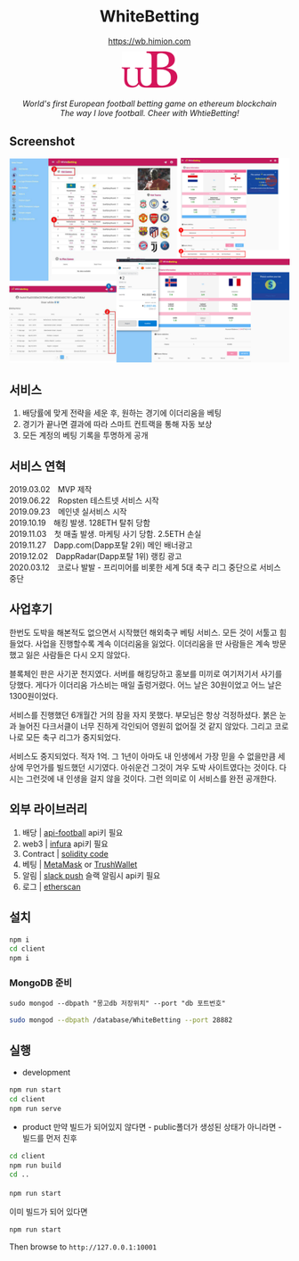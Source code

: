<h1 align="center"> WhiteBetting </h1>

<div align="center">
  <a href='https://wb.himion.com/'>https://wb.himion.com</a>
  <div> <img src='./client/public/favicon.svg' width='100' style='margin-top:10px;'></img> </div>
  <br/>
  <em> World's first European football betting game on ethereum blockchain </em>
  <br />
  <em> The way I love football. Cheer with WhtieBetting! </em>
</div>

## Screenshot
![whitebetting_screenshot](./client/public/wb_marketing.jpg)
## 서비스
1. 배당률에 맞게 전략을 세운 후, 원하는 경기에 이더리움을 베팅
1. 경기가 끝나면 결과에 따라 스마트 컨트랙을 통해 자동 보상
1. 모든 계정의 베팅 기록을 투명하게 공개

## 서비스 연혁
<div>
2019.03.02 <span style='margin-left:10px;'>MVP 제작 </span></br>
2019.06.22 <span style='margin-left:10px;'>Ropsten 테스트넷 서비스 시작</span></br>
2019.09.23 <span style='margin-left:10px;'>메인넷 실서비스 시작</span></br>
2019.10.19 <span style='margin-left:10px;'>해킹 발생. 128ETH 탈취 당함</span></br>
2019.11.03 <span style='margin-left:10px;'>첫 매출 발생. 마케팅 사기 당함. 2.5ETH 손실</span></br>
2019.11.27 <span style='margin-left:10px;'>Dapp.com(Dapp포탈 2위) 메인 배너광고</span></br>
2019.12.02 <span style='margin-left:10px;'>DappRadar(Dapp포탈 1위) 랭킹 광고</span></br>
2020.03.12 <span style='margin-left:10px;'>코로나 발발 - 프리미어를 비롯한 세계 5대 축구 리그 중단으로 서비스 중단</span></br>
</div>

## 사업후기
한번도 도박을 해본적도 없으면서 시작했던 해외축구 베팅 서비스. 모든 것이 서툴고 힘들었다. 사업을 진행할수록 계속 이더리움을 잃었다. 이더리움을 딴 사람들은 계속 방문했고 잃은 사람들은 다시 오지 않았다. 

블록체인 판은 사기꾼 천지였다. 서버를 해킹당하고 홍보를 미끼로 여기저기서 사기를 당했다. 
게다가 이더리움 가스비는 매일 출렁거렸다. 어느 날은 30원이었고 어느 날은 1300원이었다. 

서비스를 진행했던 6개월간 거의 잠을 자지 못했다. 부모님은 항상 걱정하셨다. 붉은 눈과 늘어진 다크서클이 너무 진하게 각인되어 영원히 없어질 것 같지 않았다. 그리고 코로나로 모든 축구 리그가 중지되었다.

서비스도 중지되었다. 적자 1억. 그 1년이 아마도 내 인생에서 가장 믿을 수 없을만큼 세상에 무언가를 빌드했던 시기였다. 아쉬운건 그것이 겨우 도박 사이트였다는 것이다. 다시는 그런것에 내 인생을 걸지 않을 것이다. 그런 의미로 이 서비스를 완전 공개한다.
## 외부 라이브러리
1. 배당 | <a href='https://www.api-football.com/'>api-football</a> api키 필요
1. web3 | <a href='https://www.infura.io/'>infura</a> api키 필요
1. Contract | <a href='https://etherscan.io/address/0x07859fec7b937c695f1f807255cfc4a13c7b7138#code'>solidity code</a>
1. 베팅 | <a href='https://metamask.io/'>MetaMask</a> or <a href='https://trustwallet.com/'>TrushWallet</a>
1. 알림 | <a href='https://slack.com/'>slack push</a> 슬랙 알림시 api키 필요
1. 로그 | <a href='https://etherscan.io/'>etherscan</a>
## 설치
```bash
npm i
cd client
npm i
```
### MongoDB 준비
`sudo mongod --dbpath "몽고db 저장위치" --port "db 포트번호"`
```bash
sudo mongod --dbpath /database/WhiteBetting --port 28882
```

## 실행
* development
```bash
npm run start
cd client
npm run serve
```
* product
만약 빌드가 되어있지 않다면 - public폴더가 생성된 상태가 아니라면 - 빌드를 먼저 친후
```bash
cd client
npm run build
cd ..

npm run start
```
이미 빌드가 되어 있다면
```bash
npm run start
```

Then browse to `http://127.0.0.1:10001`

